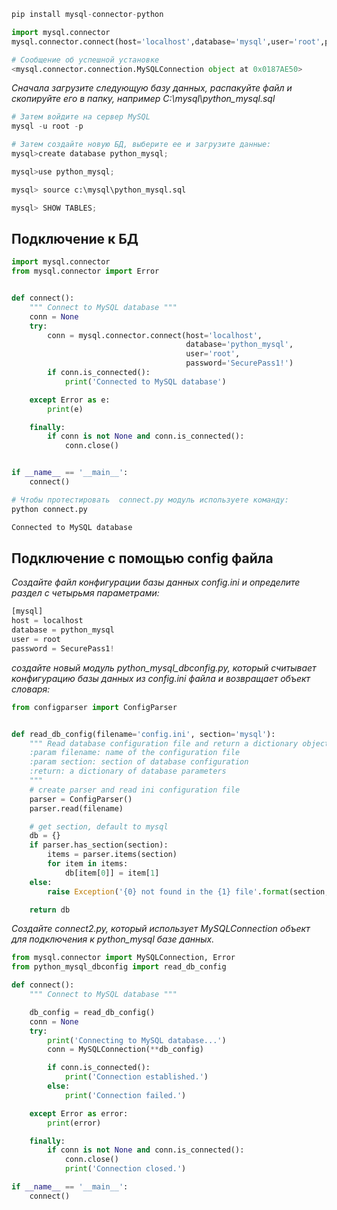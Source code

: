 
```python
pip install mysql-connector-python
```

```python
import mysql.connector
mysql.connector.connect(host='localhost',database='mysql',user='root',password='your pass')

# Сообщение об успешной установке
<mysql.connector.connection.MySQLConnection object at 0x0187AE50>
```

*Сначала загрузите следующую базу данных, распакуйте файл и скопируйте его в папку, например C:\mysql\python_mysql.sql*

```python
# Затем войдите на сервер MySQL
mysql -u root -p
```

```python
# Затем создайте новую БД, выберите ее и загрузите данные:
mysql>create database python_mysql;

mysql>use python_mysql;

mysql> source c:\mysql\python_mysql.sql

mysql> SHOW TABLES;
```


## Подключение к БД
```python
import mysql.connector
from mysql.connector import Error


def connect():
    """ Connect to MySQL database """
    conn = None
    try:
        conn = mysql.connector.connect(host='localhost',
                                       database='python_mysql',
                                       user='root',
                                       password='SecurePass1!')
        if conn.is_connected():
            print('Connected to MySQL database')

    except Error as e:
        print(e)

    finally:
        if conn is not None and conn.is_connected():
            conn.close()


if __name__ == '__main__':
    connect()
```

```python
# Чтобы протестировать  connect.py модуль используете команду:
python connect.py

Connected to MySQL database
```

## Подключение с помощью config файла
*Создайте файл конфигурации базы данных config.ini и определите раздел с четырьмя параметрами:*
```python
[mysql]
host = localhost
database = python_mysql
user = root
password = SecurePass1!
```

*создайте новый модуль python_mysql_dbconfig.py, который считывает конфигурацию базы данных из  config.ini файла и возвращает объект словаря:*
```python
from configparser import ConfigParser


def read_db_config(filename='config.ini', section='mysql'):
    """ Read database configuration file and return a dictionary object
    :param filename: name of the configuration file
    :param section: section of database configuration
    :return: a dictionary of database parameters
    """
    # create parser and read ini configuration file
    parser = ConfigParser()
    parser.read(filename)

    # get section, default to mysql
    db = {}
    if parser.has_section(section):
        items = parser.items(section)
        for item in items:
            db[item[0]] = item[1]
    else:
        raise Exception('{0} not found in the {1} file'.format(section, filename))

    return db
```

*Создайте connect2.py, который использует MySQLConnection объект для подключения к python_mysql базе данных.*
```python
from mysql.connector import MySQLConnection, Error
from python_mysql_dbconfig import read_db_config

def connect():
    """ Connect to MySQL database """

    db_config = read_db_config()
    conn = None
    try:
        print('Connecting to MySQL database...')
        conn = MySQLConnection(**db_config)

        if conn.is_connected():
            print('Connection established.')
        else:
            print('Connection failed.')

    except Error as error:
        print(error)

    finally:
        if conn is not None and conn.is_connected():
            conn.close()
            print('Connection closed.')

if __name__ == '__main__':
    connect()
```